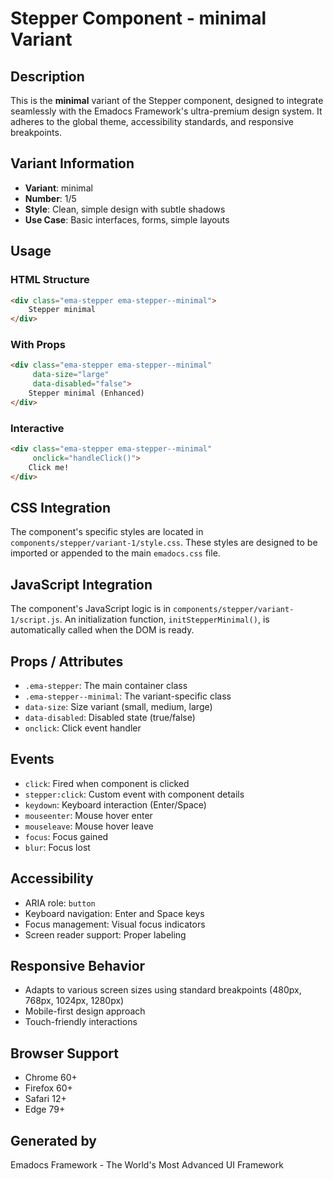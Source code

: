 # Stepper Component - minimal Variant

## Description
This is the **minimal** variant of the Stepper component, designed to integrate seamlessly with the Emadocs Framework's ultra-premium design system. It adheres to the global theme, accessibility standards, and responsive breakpoints.

## Variant Information
- **Variant**: minimal
- **Number**: 1/5
- **Style**: Clean, simple design with subtle shadows
- **Use Case**: Basic interfaces, forms, simple layouts

## Usage

### HTML Structure
```html
<div class="ema-stepper ema-stepper--minimal">
    Stepper minimal
</div>
```

### With Props
```html
<div class="ema-stepper ema-stepper--minimal" 
     data-size="large" 
     data-disabled="false">
    Stepper minimal (Enhanced)
</div>
```

### Interactive
```html
<div class="ema-stepper ema-stepper--minimal" 
     onclick="handleClick()">
    Click me!
</div>
```

## CSS Integration
The component's specific styles are located in `components/stepper/variant-1/style.css`. These styles are designed to be imported or appended to the main `emadocs.css` file.

## JavaScript Integration
The component's JavaScript logic is in `components/stepper/variant-1/script.js`. An initialization function, `initStepperMinimal()`, is automatically called when the DOM is ready.

## Props / Attributes
- `.ema-stepper`: The main container class
- `.ema-stepper--minimal`: The variant-specific class
- `data-size`: Size variant (small, medium, large)
- `data-disabled`: Disabled state (true/false)
- `onclick`: Click event handler

## Events
- `click`: Fired when component is clicked
- `stepper:click`: Custom event with component details
- `keydown`: Keyboard interaction (Enter/Space)
- `mouseenter`: Mouse hover enter
- `mouseleave`: Mouse hover leave
- `focus`: Focus gained
- `blur`: Focus lost

## Accessibility
- ARIA role: `button`
- Keyboard navigation: Enter and Space keys
- Focus management: Visual focus indicators
- Screen reader support: Proper labeling

## Responsive Behavior
- Adapts to various screen sizes using standard breakpoints (480px, 768px, 1024px, 1280px)
- Mobile-first design approach
- Touch-friendly interactions

## Browser Support
- Chrome 60+
- Firefox 60+
- Safari 12+
- Edge 79+

## Generated by
Emadocs Framework - The World's Most Advanced UI Framework
